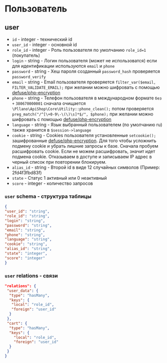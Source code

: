 # Пользователь
## user
- `id` - integer - технический id
- `user_id` - integer - основной id
- `role_id` - integer - Роль пользователя по умолчанию `role_id=1` (покупатель)
- `login` - string - Логин пользователя (может не использоватся) если для идентификации используются `email` и `phone`
- `password` - string - Хеш пароля созданный `password_hash` проверяется `password_verify`
- `email` - string - Email пользователя проверяется `filter_var($email, FILTER_VALIDATE_EMAIL);` при желании можно шифровать с помощью [defuse/php-encryption](https://github.com/defuse/php-encryption)
- `phone` - string - Телефон пользователя в международном формате `без +` `380670000001` сначала очищается `\Pllano\ApiShop\Core\Utility::phone_clean();`  потом проверяется `preg_match("/^[\+0-9\-\(\)\s]*$/", $phone);` при желании можно шифровать с помощью [defuse/php-encryption](https://github.com/defuse/php-encryption)
- `language` - string - Язык выбранный пользователем (по умолчанию ru) также хранится в `$session->language`
- `cookie` - string - Cookies пользователя установленные `setcookie();` зашифрованные [defuse/php-encryption](https://github.com/defuse/php-encryption). Для того чтобы усложнить подмену cookie и убрать лишние запросы к базе. Сначала пробуем расшифровать cookie. Если не можем расшифровать, значит идет подмена cookie. Отказываем в доступе и записываем IP адрес в черный список при повторении блокируем.
- `alias_id` - string - Второй id в виде 12 случайных символов (Пример: 2fd4f3fbd83f)
- `state` - Статус 1 активный или 0 неактивный
- `score` - integer - количество запросов
### `user` schema - структура таблицы
```json
{
"user_id": "string",
"role_id": "string",
"login": "string",
"password": "string",
"email": "string",
"phone": "string",
"language": "string",
"cookie": "string",
"alias_id": "string",
"state": "integer",
"score": "integer"
}
```
### `user` relations - связи
```json
"relations": {
 "user_data": {
  "type": "hasMany",
  "keys": {
   "local": "role_id",
   "foreign": "user_id"
  }
 },
 "cart": {
  "type": "hasMany",
  "keys": {
    "local": "role_id",
    "foreign": "user_id"
  }
 }
}
```
